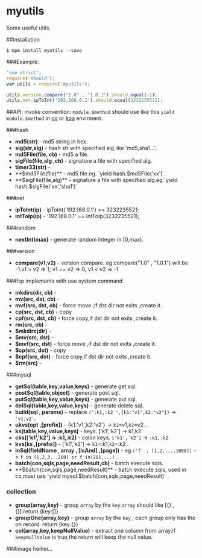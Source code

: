 myutils
=======

Some useful utils.

##installation
```
$ npm install myutils --save
```

###Example:
```js
'use strict';
require('should');
var utils = require('myutils');

utils.version.compare("1.0" , "1.0.1").should.equal(-1);
utils.net.ipToInt('192.168.0.1').should.equal(3232235521);
```

##API:
invoke convention: `module.$method` should use like this `yield module.$method` in [co](https://github.com/tj/co) or [koa](https://github.com/koajs/koa) envirment.

###hash
- **md5(str)** - md5 string in hex.
- **sig(str,alg)** - hash str with specified alg like 'md5,sha1...'.
- **md5File(file, cb)** - md5 a file.
- **sigFile(file,alg ,cb)** - signature a file with specified alg.
- **timer33(str)** - 
- **$md5File(file)** - md5 file.eg. `yield hash.$md5File('xx')`.
- **$sigFile(file,alg)** - signature a file with specified alg.eg.`yield hash.$sigFile('xx','sha1')`

###net
- **ipToInt(ip)** - ipToInt('192.168.0.1') ==  3232235521;
- **intToIp(ip)** - '192.168.0.1' ==  intToIp(3232235521);

###random
- **nextInt(max)** - generate random integer in [0,max).

###version
- **compare(v1,v2)** - version compare. eg.compare("1.0" , "1.0.1") will be -1.v1 > v2 => 1; v1 == v2 => 0; v1 < v2 => -1

###fsp
implements with use system command 
- **mkdirs(dir, cb)** - 
- **mv(src, dst, cb)** - 
- **mvf(src, dst, cb)** - force move ,if dst dir not exits ,create it.
- **cp(src, dst, cb)** - copy
- **cpf(src, dst, cb)** - force copy,if dst dir not exits ,create it.
- **rm(src, cb)** - 
- **$mkdirs(dir)** - 
- **$mv(src, dst)** - 
- **$mvf(src, dst)** - force move ,if dst dir not exits ,create it.
- **$cp(src, dst)** - copy
- **$cpf(src, dst)** - force copy,if dst dir not exits ,create it.
- **$rm(src)** - 

###mysql
- **getSql(table,key,value,keys)** - generate get sql.
- **postSql(table,object)** - generate post sql.
- **putSql(table,key,value,keys)** - generate put sql.
- **delSql(table,key,value,keys)** - generate delete sql.
- **build(sql , params)** - replace `(':k1,:k2 ',{k1:"v1",k2:"v2"})` -> `'v1,v2'`.
- **ukvs(opt ,[prefix])** - {k1:'v1',k2:'v2'} -> `k1`=v1,`k2`=v2 .
- **ks(table,key,value,keys)** - keys. ['k1','k2'] -> k1,k2.
- **cks(['k1','k2'] -> :k1,:k2)** - colon keys. `['k1','k2']` -> `:k1,:k2`.
- **kvs(ks ,[prefix])** - ['k1','k2'] -> `k1`=:k1,`k2`=:k2 .
- **inSql(fieldName , array , [isAnd] ,[page])** - eg.`('f' , [1,2,...,1000])` -> `f in (1,2,3...200) or f in(201,...)` .
- **batch(con,sqls,page,needResult,cb)** - batch execute sqls.
- **$batch(con,sqls,page,needResult)** - batch execute sqls, used in co,must use `yield mysql.$batch(con,sqls,page,needResult)` .

### collection
- **group(array,key)** - group `array` by the `key`.`array` should like [{} ,{}].return {key:[]}
- **groupOne(array,key)** - group `array` by the `key` , each group only has the on record. return {key:{}}
- **col(array,key,keepNullValue)** - extract one column from array.if `keepNullValue` is true,the return will keep the null value.



###image
heihei...

